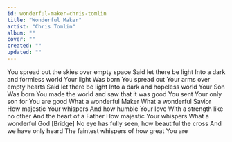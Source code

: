 ```yaml
---
id: wonderful-maker-chris-tomlin
title: "Wonderful Maker"
artist: "Chris Tomlin"
album: ""
cover: ""
created: ""
updated: ""
---
```


You spread out the skies over empty space
Said let there be light
Into a dark and formless world Your light
Was born
You spread out Your arms over empty hearts
Said let there be light
Into a dark and hopeless world Your Son
Was born
You made the world and saw that it was good
You sent Your only son for You are good
What a wonderful Maker
What a wonderful Savior
How majestic Your whispers
And how humble Your love
With a strength like no other
And the heart of a Father
How majestic Your whispers
What a wonderful God
[Bridge]
No eye has fully seen, how beautiful the cross
And we have only heard
The faintest whispers of how great You are